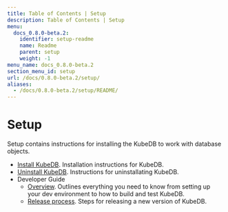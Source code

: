 ```yaml
---
title: Table of Contents | Setup
description: Table of Contents | Setup
menu:
  docs_0.8.0-beta.2:
    identifier: setup-readme
    name: Readme
    parent: setup
    weight: -1
menu_name: docs_0.8.0-beta.2
section_menu_id: setup
url: /docs/0.8.0-beta.2/setup/
aliases:
  - /docs/0.8.0-beta.2/setup/README/
---
```


# Setup

Setup contains instructions for installing the KubeDB to work with database objects.

- [Install KubeDB](/docs/0.8.0-beta.2/setup/install). Installation instructions for KubeDB.
- [Uninstall KubeDB](/docs/0.8.0-beta.2/setup/uninstall). Instructions for uninstallating KubeDB.
- Developer Guide
  - [Overview](/docs/0.8.0-beta.2/setup/developer-guide/overview). Outlines everything you need to know from setting up your dev environment to how to build and test KubeDB.
  - [Release process](/docs/0.8.0-beta.2/setup/developer-guide/release). Steps for releasing a new version of KubeDB.
